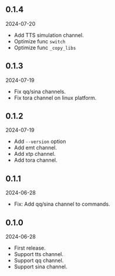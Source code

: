 ## 0.1.4

2024-07-20

- Add TTS simulation channel.
- Optimize func `switch`
- Optimize func `_copy_libs`

## 0.1.3

2024-07-19

- Fix qq/sina channels.
- Fix tora channel on linux platform.

## 0.1.2

2024-07-19

- Add `--version` option
- Add emt channel.
- Add xtp channel.
- Add tora channel.

## 0.1.1

2024-06-28

- Fix: Add qq/sina channel to commands.

## 0.1.0

2024-06-28

- First release.
- Support tts channel.
- Support qq channel.
- Support sina channel.
